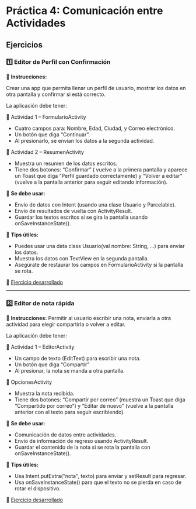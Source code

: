 # Práctica 4: Comunicación entre Actividades

## Ejercicios  

### 1️⃣ Editor de Perfil con Confirmación

📌 **Instrucciones:**

Crear una app que permita llenar un perfil de usuario, mostrar los datos en otra pantalla y confirmar si está correcto.


La aplicación debe tener:


🧩 Actividad 1 – FormularioActivity
- Cuatro campos para: Nombre, Edad, Ciudad, y Correo electrónico.
- Un botón que diga “Continuar”.
- Al presionarlo, se envían los datos a la segunda actividad.


🧩 Actividad 2 – ResumenActivity
- Muestra un resumen de los datos escritos.
- Tiene dos botones: “Confirmar” ( vuelve a la primera pantalla y aparece un Toast que diga “Perfil guardado correctamente) y “Volver a editar” (vuelve a la pantalla anterior para seguir editando información).

📍 **Se debe usar:**
- Envío de datos con Intent (usando una clase Usuario y Parcelable).
- Envío de resultados de vuelta con ActivityResult.
- Guardar los textos escritos si se gira la pantalla usando onSaveInstanceState().

🧠 **Tips útiles:**
- Puedes usar una data class Usuario(val nombre: String, ...) para enviar los datos.
- Muestra los datos con TextView en la segunda pantalla.
- Asegúrate de restaurar los campos en FormularioActivity si la pantalla se rota.

🔗 [Ejercicio desarrollado](https://github.com/RodrigoStranger/dispositivos-moviles-25-1/tree/main/Practica%204%20-%20Comunicacion%20entre%20Actividades/Editordeperfilconconfirmacion)

---

### 2️⃣ Editor de nota rápida
📌 **Instrucciones:**
Permitir al usuario escribir una nota, enviarla a otra actividad para elegir compartirla o volver a editar.


La aplicación debe tener:


🧩 Actividad 1 – EditorActivity
- Un campo de texto (EditText) para escribir una nota.
- Un botón que diga “Compartir”
- Al presionar, la nota se manda a otra pantalla.


🧩 OpcionesActivity
- Muestra la nota recibida.
- Tiene dos botones: “Compartir por correo” (muestra un Toast que diga “Compartido por correo”) y “Editar de nuevo” (vuelve a la pantalla anterior con el texto para seguir escribiendo).

📍 **Se debe usar:**
- Comunicación de datos entre actividades.
- Envío de información de regreso usando ActivityResult.
- Guardar el contenido de la nota si se rota la pantalla con onSaveInstanceState().

🧠 **Tips útiles:**
- Usa Intent.putExtra("nota", texto) para enviar y setResult para regresar.
- Usa onSaveInstanceState() para que el texto no se pierda en caso de rotar el dispositivo.

🔗 [Ejercicio desarrollado](https://github.com/RodrigoStranger/dispositivos-moviles-25-1/tree/main/Practica%204%20-%20Comunicacion%20entre%20Actividades/Editordenotarapida)
